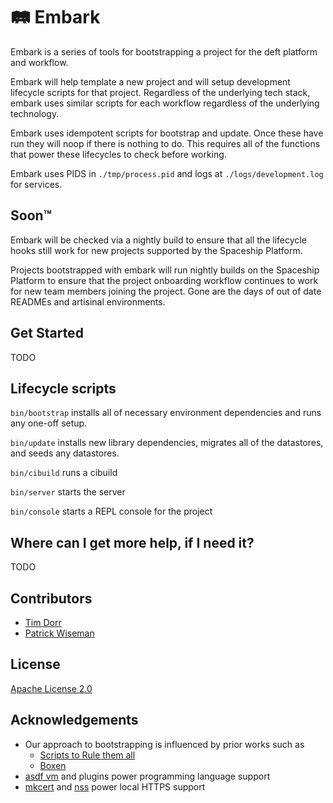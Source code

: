 # 🛤 Embark

Embark is a series of tools for bootstrapping a project for the deft platform and workflow.

Embark will help template a new project and will setup development lifecycle scripts for that project. Regardless of the underlying tech stack, embark uses similar scripts for each workflow regardless of the underlying technology.

Embark uses idempotent scripts for bootstrap and update. Once these have run they will noop if there is nothing to do. This requires all of the functions that power these lifecycles to check before working.

Embark uses PIDS in `./tmp/process.pid` and logs at `./logs/development.log` for services.

## Soon™
Embark will be checked via a nightly build to ensure that all the lifecycle hooks still work for new projects supported by the Spaceship Platform.

Projects bootstrapped with embark will run nightly builds on the Spaceship Platform to ensure that the project onboarding workflow continues to work for new team members joining the project. Gone are the days of out of date READMEs and artisinal environments.

## Get Started
TODO

## Lifecycle scripts

`bin/bootstrap` installs all of necessary environment dependencies and runs any one-off setup.

`bin/update` installs new library dependencies, migrates all of the datastores, and seeds any datastores.

`bin/cibuild` runs a cibuild

`bin/server` starts the server

`bin/console` starts a REPL console for the project

## Where can I get more help, if I need it?
TODO

## Contributors
- [Tim Dorr](tim.dorr@deft.services)
- [Patrick Wiseman](patrick.wiseman@deft.services)

## License
[Apache License 2.0](https://github.com/deftinc/embark/LICENSE)

## Acknowledgements
- Our approach to bootstrapping is influenced by prior works such as
  - [Scripts to Rule them all](https://github.com/github/scripts-to-rule-them-all)
  - [Boxen](https://github.com/boxen)
- [asdf vm](https://github.com/asdf-vm/) and plugins power programming language support
- [mkcert](https://github.com/FiloSottile/mkcert) and [nss](https://github.com/nss-dev/nss) power local HTTPS support
